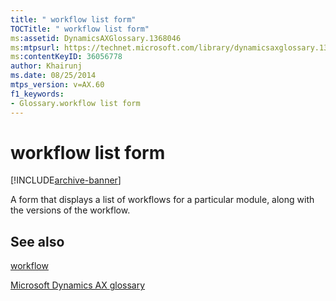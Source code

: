 ```yaml
---
title: " workflow list form"
TOCTitle: " workflow list form"
ms:assetid: DynamicsAXGlossary.1368046
ms:mtpsurl: https://technet.microsoft.com/library/dynamicsaxglossary.1368046(v=AX.60)
ms:contentKeyID: 36056778
author: Khairunj
ms.date: 08/25/2014
mtps_version: v=AX.60
f1_keywords:
- Glossary.workflow list form
---
```


# workflow list form


[!INCLUDE[archive-banner](includes/archive-banner.md)]

A form that displays a list of workflows for a particular module, along with the versions of the workflow.

## See also

[workflow](workflow.md)

[Microsoft Dynamics AX glossary](glossary/microsoft-dynamics-ax-glossary.md)

  



